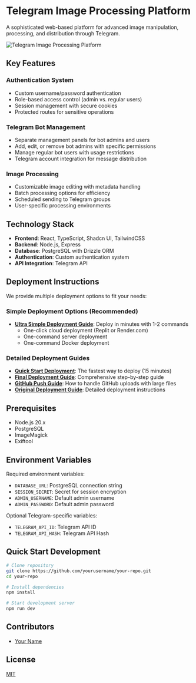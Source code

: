 # Telegram Image Processing Platform

A sophisticated web-based platform for advanced image manipulation, processing, and distribution through Telegram.

![Telegram Image Processing Platform](generated-icon.png)

## Key Features

### Authentication System
- Custom username/password authentication
- Role-based access control (admin vs. regular users)
- Session management with secure cookies
- Protected routes for sensitive operations

### Telegram Bot Management
- Separate management panels for bot admins and users
- Add, edit, or remove bot admins with specific permissions
- Manage regular bot users with usage restrictions
- Telegram account integration for message distribution

### Image Processing
- Customizable image editing with metadata handling
- Batch processing options for efficiency
- Scheduled sending to Telegram groups
- User-specific processing environments

## Technology Stack

- **Frontend**: React, TypeScript, Shadcn UI, TailwindCSS
- **Backend**: Node.js, Express
- **Database**: PostgreSQL with Drizzle ORM
- **Authentication**: Custom authentication system
- **API Integration**: Telegram API

## Deployment Instructions

We provide multiple deployment options to fit your needs:

### Simple Deployment Options (Recommended)

- **[Ultra Simple Deployment Guide](SIMPLE_DEPLOYMENT.md)**: Deploy in minutes with 1-2 commands
  - One-click cloud deployment (Replit or Render.com)
  - One-command server deployment
  - One-command Docker deployment

### Detailed Deployment Guides

- **[Quick Start Deployment](QUICK_START_DEPLOYMENT.md)**: The fastest way to deploy (15 minutes)
- **[Final Deployment Guide](FINAL_DEPLOYMENT_GUIDE.md)**: Comprehensive step-by-step guide
- **[GitHub Push Guide](GITHUB_PUSH_GUIDE.md)**: How to handle GitHub uploads with large files
- **[Original Deployment Guide](DEPLOYMENT_GUIDE.md)**: Detailed deployment instructions

## Prerequisites

- Node.js 20.x
- PostgreSQL
- ImageMagick
- Exiftool

## Environment Variables

Required environment variables:
- `DATABASE_URL`: PostgreSQL connection string
- `SESSION_SECRET`: Secret for session encryption
- `ADMIN_USERNAME`: Default admin username
- `ADMIN_PASSWORD`: Default admin password

Optional Telegram-specific variables:
- `TELEGRAM_API_ID`: Telegram API ID
- `TELEGRAM_API_HASH`: Telegram API Hash

## Quick Start Development

```bash
# Clone repository
git clone https://github.com/yourusername/your-repo.git
cd your-repo

# Install dependencies
npm install

# Start development server
npm run dev
```

## Contributors

- [Your Name](https://github.com/yourusername)

## License

[MIT](LICENSE)

